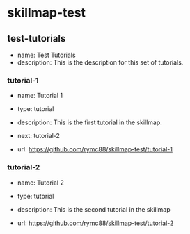 # skillmap-test

## test-tutorials
* name: Test Tutorials
* description: This is the description for this set of tutorials.

### tutorial-1
* name: Tutorial 1
* type: tutorial
* description: This is the first tutorial in the skillmap.
* next: tutorial-2

* url: https://github.com/rymc88/skillmap-test/tutorial-1

### tutorial-2
* name: Tutorial 2
* type: tutorial
* description: This is the second tutorial in the skillmap

* url: https://github.com/rymc88/skillmap-test/tutorial-2


